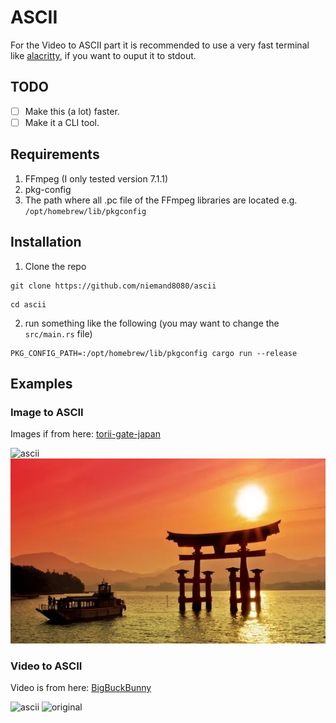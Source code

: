 # ASCII

For the Video to ASCII part it is recommended to use a very fast terminal like [alacritty](https://alacritty.org), if you want to ouput it to stdout.

## TODO

  - [ ] Make this (a lot) faster.
  - [ ] Make it a CLI tool.

## Requirements

1. FFmpeg (I only tested version 7.1.1)
2. pkg-config
3. The path where all .pc file of the FFmpeg libraries are located e.g. `/opt/homebrew/lib/pkgconfig`

## Installation

1. Clone the repo

```shell 
git clone https://github.com/niemand8080/ascii
```

```shell 
cd ascii
```

2. run something like the following (you may want to change the `src/main.rs` file)

```shell
PKG_CONFIG_PATH=:/opt/homebrew/lib/pkgconfig cargo run --release
```

## Examples

### Image to ASCII

Images if from here: [torii-gate-japan](https://static6.depositphotos.com/1128318/616/i/450/depositphotos_6161942-stock-photo-torii-gate-japan.jpg)

![ascii](examples/ascii-torii-gate-japan.jpg)
![original](examples/torii-gate-japan.jpg)

### Video to ASCII

Video is from here: [BigBuckBunny](http://commondatastorage.googleapis.com/gtv-videos-bucket/sample/BigBuckBunny.mp4)

![ascii](https://github.com/user-attachments/assets/10330e68-1ac3-4bf8-ba5a-a027c6f9b8be)
![original](https://github.com/user-attachments/assets/60b04f96-a1ef-4783-b9e9-27d41a1616ca)

